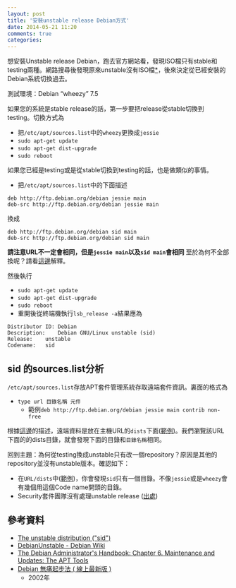 ```yaml
---
layout: post
title: '安裝unstable release Debian方式'
date: 2014-05-21 11:20
comments: true
categories: 
---
```

想安裝Unstable release Debian，跑去官方網站看，發現ISO檔只有stable和testing兩種。網路搜尋後發現原來unstable沒有ISO檔[*](#ref1)，後來決定從已經安裝的Debian系統切換過去。

測試環境：Debian “wheezy” 7.5

如果您的系統是stable release的話，第一步要把release從stable切換到testing。切換方式為

* 把`/etc/apt/sources.list`中的`wheezy`更換成`jessie`
* `sudo apt-get update`
* `sudo apt-get dist-upgrade`
* `sudo reboot`

如果您已經是testing或是從stable切換到testing的話，也是做類似的事情。

* 把`/etc/apt/sources.list`中的下面描述
```
deb http://ftp.debian.org/debian jessie main
deb-src http://ftp.debian.org/debian jessie main
```
換成
```
deb http://ftp.debian.org/debian sid main
deb-src http://ftp.debian.org/debian sid main
```

**請注意URL不一定會相同，但是`jessie main`以及`sid main`會相同**
至於為何不全部換呢？請看[這邊](#src-list)解釋。

然後執行
* `sudo apt-get update`
* `sudo apt-get dist-upgrade`
* `sudo reboot`
* 重開後從終端機執行`lsb_release -a`結果應為
```
Distributor ID:	Debian
Description:	Debian GNU/Linux unstable (sid)
Release:	unstable
Codename:	sid
```

<a name="src-list"></a>
## sid 的sources.list分析
`/etc/apt/sources.list`存放APT套件管理系統存取遠端套件資訊。裏面的格式為

* `type url 目錄名稱 元件` 
	* 範例`deb http://ftp.debian.org/debian jessie main contrib non-free`

根據[這邊](https://wiki.debian.org/RepositoryFormat#A.22Release.22_files)的描述，遠端資料是放在主機URL的`dists`下面([範例](http://ftp.debian.org/debian/dists/))。我們瀏覽該URL下面的的dists目錄，就會發現下面的目錄和`目錄名稱`相同。

回到主題：為何從testing換成unstable只有改一個repository？原因是其他的repository並沒有unstable版本。確認如下：

* 在`URL/dists`中([範例](http://ftp.debian.org/debian/dists/))，你會發現`sid`只有一個目錄。不像`jessie`或是`wheezy`會有幾個用這個Code name開頭的目錄。
* Security套件團隊沒有處理unstable release ([出處](https://www.debian.org/releases/sid/)) 


## 參考資料
<a name="ref1"></a>

* [The unstable distribution ("sid")](https://www.debian.org/releases/sid/)
* [DebianUnstable - Debian Wiki](https://wiki.debian.org/DebianUnstable)
* [The Debian Administrator's Handbook: Chapter 6. Maintenance and Updates: The APT Tools](http://debian-handbook.info/browse/wheezy/apt.html)
* [Debian 無痛起步法 ( 線上最新版 )](http://people.debian.org.tw/~moto/debian/DebianLessPain/Debian-Install-Guide.html)
  * 2002年
